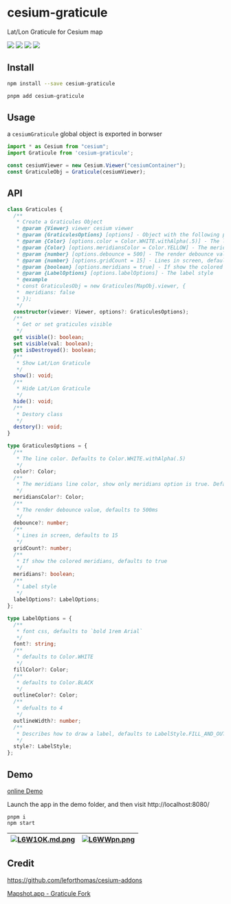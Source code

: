 # cesium-graticule

Lat/Lon Graticule for Cesium map

![](https://img.shields.io/bundlephobia/minzip/cesium-graticule) <a href="https://www.npmjs.com/package/cesium-graticule">![](https://img.shields.io/npm/v/cesium-graticule)</a> ![](https://img.shields.io/npm/types/cesium-graticule) ![](https://img.shields.io/npm/l/cesium-graticule)

## Install

```bash
npm install --save cesium-graticule

pnpm add cesium-graticule
```

## Usage

a ``cesiumGraticule`` global object is exported in borwser

```ts
import * as Cesium from "cesium";
import Graticule from 'cesium-graticule';

const cesiumViewer = new Cesium.Viewer("cesiumContainer");
const GraticuleObj = Graticule(cesiumViewer);
```

## API

```ts
class Graticules {
  /**
   * Create a Graticules Object
   * @param {Viewer} viewer cesium viewer
   * @param {GraticulesOptions} [options] - Object with the following properties:
   * @param {Color} [options.color = Color.WHITE.withAlpha(.5)] - The line color. Defaults to Color.WHITE.withAlpha(.5)
   * @param {Color} [options.meridiansColor = Color.YELLOW] - The meridians line color, show only meridians option is true. Defaults to Color.YELLOW
   * @param {number} [options.debounce = 500] - The render debounce value, defaults to 500ms
   * @param {number} [options.gridCount = 15] - Lines in screen, defaults to 15
   * @param {boolean} [options.meridians = true] - If show the colored meridians, defaults to true
   * @param {LabelOptions} [options.labelOptions] - The label style
   * @example
   * const GraticulesObj = new Graticules(MapObj.viewer, {
   *  meridians: false
   * });
   */
  constructor(viewer: Viewer, options?: GraticulesOptions);
  /**
   * Get or set graticules visible
   */
  get visible(): boolean;
  set visible(val: boolean);
  get isDestroyed(): boolean;
  /**
   * Show Lat/Lon Graticule
   */
  show(): void;
  /**
   * Hide Lat/Lon Graticule
   */
  hide(): void;
  /**
   * Destory class
   */
  destory(): void;
}

type GraticulesOptions = {
  /**
   * The line color. Defaults to Color.WHITE.withAlpha(.5)
   */
  color?: Color;
  /**
   * The meridians line color, show only meridians option is true. Defaults to Color.YELLOW
   */
  meridiansColor?: Color;
  /**
   * The render debounce value, defaults to 500ms
   */
  debounce?: number;
  /**
   * Lines in screen, defaults to 15
   */
  gridCount?: number;
  /**
   * If show the colored meridians, defaults to true
   */
  meridians?: boolean;
  /**
   * Label style
   */
  labelOptions?: LabelOptions;
};

type LabelOptions = {
  /**
   * font css, defaults to `bold 1rem Arial`
   */
  font?: string;
  /**
   * defaults to Color.WHITE
   */
  fillColor?: Color;
  /**
   * defaults to Color.BLACK
   */
  outlineColor?: Color;
  /**
   * defualts to 4
   */
  outlineWidth?: number;
  /**
   * Describes how to draw a label, defaults to LabelStyle.FILL_AND_OUTLINE
   */
  style?: LabelStyle;
};
```

## Demo

[online Demo](https://cesium-graticule.vercel.app/)

Launch the app in the demo folder, and then visit http://localhost:8080/

```node
pnpm i
npm start
```

| [![L6W1OK.md.png](https://s1.ax1x.com/2022/04/21/L6W1OK.md.png)](https://imgtu.com/i/L6W1OK) | [![L6WWpn.png](https://s1.ax1x.com/2022/04/21/L6WWpn.png)](https://imgtu.com/i/L6WWpn) |
| ------- | ------- |

## Credit

https://github.com/leforthomas/cesium-addons

[Mapshot.app - Graticule Fork](https://mapshot.app/#editorvisible=true&autorun=true&drawerposition=67.05&code=FAegVGwARlDCB7ADgTwE4EsDmALALlACLYZ4CGANgIJoDOApgHaUB0GCANFAJKMDGLKACYADEICM0WABkMfJgwAmUAK6NF9NFDw56UKkjJ9dUWfMYMuANU212jYSxFQAFDr0AiMwvoeAlADcUFJQKAgqUAC2ZChQjAgEKgzaOBi0UABmGBR69AAe8kgEGA58CJFIFBhk%2FHoA7qQ4KXreFvSCISEAmuFRMVAIAEbkJVBkUGWoAxnNpnI%2BY3gAXJ0wUPh4SEsgIHV7LGSGxu0IaFggVeYMtCDS3HAAogByAMoPALRCTquwAGKnAGt6MoMmhyis1hskLRtiAsI0VIMWGVIhd6BlTjpymQbvI7CpIu8yIpFAgLD8QMBgBgKpioABvaDwMhoPD0Ow1IQcJmICinblQKBWDD0OqaAVQACyZB0Y3ScHZGAJ0p0EoASvQ%2BORGFgchLpGRBvQKLyclr7BKAAoICgoKqMeimzV4C1Mp70Fm%2FFkvPiUFnAAC%2BmTBkSgAHI8UrImGAtTaay1jj4IqCcHyuHIwSY8AcgQAG4isVaAC8cVFQsLmhcHkzkUQjBGDrQ%2FljBdFmhYSXoACEwXUGGgNSjIkwNIoNbQbSoXWSoKW8GgVPRY9SMi4FfjIixfh68Co0PRCPQ2eaySxaCokEhMbRuNEsPQNepNCUsJaMHljTLgS4%2FH56TsgAkSoAtaaAPRmgBkKoA9KaAIDGgB%2FaoA8wqAEx2gDL5vBgAEvoAaMqACCagBgLkybZFiwB6ThQ072D6lB6KWDTqAgdQsBoBbyO%2Bn4UGqMrsLGAagCAgAA%2BoA9CqAOlGgD0qYA%2FvnAARHa0OY7QZHkZDjPOi7LhJlZoOeMksNetB4JaYJ4rQLzkA%2BtAsHJCksEwho5MoSlLiuuZQBogzhLUc5QAArCIIixo5FA4ngGqguyTSlj5wBlBYBD0toCDsYo1QWFweAIEeWAHuyUBBqWG5RiqOCxpFOkMlA0lMPQXC%2BiOaBkJVNR5km2VQJJaCFWSxUxZKVAABoAPpWFQ0gAKoPFwoLlHALIpelhypHwNA1bETVDtquoqUV0VQMaVTQggGDKE1ZUOiwupDOt7WbYatBcJEJQ3WQeSVfQ2RcJa3BcGCagHe5%2BUOceUQlOkpYANpMiITgiAAbAA7B5ErgyI4hCHDYNOMj8NOCjgrg%2BIGNcqjWNQOITgSl8IgSh5JNMuICPAAAuiw0RIG4cXEoltCBFSOb%2Fel%2B2IGoeDdjiVFEx5vk85gij8w27m81LrmC8L4sEDNjAqP5mB4LE86swlNS0C4ADMnPABkaing4D54A8eRsg2wqir%2BDJUoKjllGgTZA1AwN07Grv%2FTFDSKKq6zPbgBBNb6jANbQftQI5pDueIkNxxiWguI52tQD5oRQAAPKWpBBCgADUJd%2BM7gqCmnriOXk7k5%2FXBdQEXUB5GXFeMlXVfu57WlJDgLgOnUzKsoqnIuPXIAtwQsBByHsTT4nsC6Ng%2BB%2FnHgrcVvTJu4b7k%2B6npyuA1WglBo9dhUE5%2F5PnEynH3OQ6jo1%2FPu35eVz3hvAzfeR0%2B5VVNBkC0nIAEDwKA7UnPtFwvdbA%2FzfnTLg20MC7X2pzbuGAZgwO%2Fr%2Ff%2BxZ8GqGfFkB0ihO5Mm7gePcHsoArRqGtFgXU%2BoDWGg8TeWUmTbygJQ%2FcDhaE6hyGZEMk1WQIBmkgOaC0YguHIVtCBKCoGKGRFNcejBJEoAACoIGEdNGq4i5BqOwX4JknNuLcwIP5I0FAvbD1MIaY0ToLa%2FmVlAa8tp7SZVLDY60biSiOhtGaGcjAnHACOu0JAmBboujzOyA4JIM52KsZzUJWkImkAwNE0yxJFAuFcXaXxHNnF8H3AeBsNs7YEFLFbMpTA8AOzqME025tAmqCQIob8BpLHWjsIEg2ZDd7%2FXMGyEsyZNwsG0aI3Rc1BETWURyIJ0kMqMAVA2TQXS0lkl%2FOg5qLJ45MHchY40pkn5YBfkyGuLhT4twbtfO%2BT8ghlwwGQ7ulzBj7ISaZK2LhHlsLdlNBA7lcoEjGX8sRUzxp1lmYlFwSJtLrMYFswUmDXCDGBh4NIBo8AeDphXX0IiWB8h1KQFQGgAE1I7AS%2BEe4NBsMOXoXFKV8UcSpSLQZ5KmXEpUt3GFCBun2Hcsg1Bij6UTNmnITR2iVEwL%2BVs7ipizb8GaSUjQaAnZd12eY4Z%2FkdJBWIgVfpBB4gj08eWQg35fwnWPOomk9BgmIqwYaqA7x45aDzk5egLlzb0Artwj2cdLxtLZB040ayem2vVVtW2NTZbHmqfbQsYbHK0BwOECg450S6vcgueyTIkUwOKTU2NeAnlV0ckasYgwDb5HKSwMUxUnVFLQCU62kaGw1vZEWiU3cvZXRcFWmp55wiynrfm0pLa8ADunDgPwnaq4ix7X21tHo60TBHc26tS6O0yMFA4Us86x0sHiKyJow7G0Fv3YenQCLw2hjChDRGbDc0j1daGAAZC%2B0qd9X3vr0M%2BqAb64iforkmlNabgpJvchkSgDA46cNzQAQmA%2BrUDGb%2F0HKsfipgJyp1cOPDwuODam2Fv5WOuOigap1AAOKS17WOkxVJ5UWycuRqj0CF1Fs%2FvBtjFc2PRrXTUupYaeOlgAPKDAAFbOgOLQOwWAgn0gDEg2jcdS26OkDqdyX10S%2BMUHHXNbHLIBTvvp2t7G1WCjqKp9TpZGH9UGiNAzxUS7loNu8GzzD7MbsdRG9dAUZUrkFLk9xpkDyRAQNEqgECE3vKIvQUL4XIsm0FJcxQGL3K3QsMDEQiCZEpaswDDLWWZ2%2F381AHYUArazAdCydtsVZi%2BgoEU%2FybJlANVIvQM5x9pEYLftcmRv9P2Aww8%2FJo%2F6UsyjvjR6tF7j3ef7ZOSdFdp5y2lngB9b8y7GM%2FoKMbFT8u0HgRfX2HCXaZE631nrV9zsXwGxYIbWG%2F3vty1gCbLgLOHDU89%2FBpZNPEOBFAAA%2FLNxdhmlhQDe0gD7FcnXGfbYt8rksVtrYvhtwUxbtsfbS4DA7%2BQjs739gQVlwzAVbnGaCuQ0yIVjzmS4BZ9AmDLKGSG%2BwmzdNYMJ4yl0zKoAAD5YrxXZi4WGFcAA%2BwuJhkvUk1olJLXUpX5%2FrFw7whfFqDLSvrWCntQDgwQnbaOq6a9LDtzHQSdtcCe1ezhZXPrqBnkA5pVRInpBSnV8oSBpx%2Fbli3FZaBWv4R2eljHxYZGTf7SZu%2BIgt0A%2FF9kEPraw%2FT3N5H0HAA%2FZPsfx3x6cpDiusAntx0uQH8bQfu7p4nbKV1Efu6CkB%2FIGP%2Bn5uygTxioxVeoAp7T%2FXwdTQm8yj%2FGsHb%2Bf%2FcPUD8H%2FTnmK%2BR5r89CgpfPM96LUnqAqfZ%2BGfn333PGLB9aGiHkVLxeq6l%2Bm%2BHyf0eZ%2F6aP03nULeq%2Ft8P5ibvWer858f1gErZWF3KGd9EIEpV9z1DpWFpoKdloPEA4AeGBk0AgDMC6DkLQEyAHnljvi4Agc9k6kIP3h9lwO8G9FsjvoHvlsgcPupk5ugRvjqK9NwLgSUHvn0HkMgdQeNmgRgTKFgW9KVsILgcPkXgQXgeNiQRgeQVAGwdPEIIltsloE1jOhQDqCVpcu4lRqKnwLQKJmJu5DkjynCtdPfHyGgBXMWLzmZjhlQg4IYQFhoT0jOuZvtDoKDiwITN3NEEMtUBQKDsTgwt%2BJgKwOCuoigEgDah4LyKcB4FwKYT3DaKcKDmUDoZHgGNfnjllG%2FtPGhukLCj0n7hIeyhoOolWsbqlk5svoQbvowfls3uwUbiIc%2FgPvqtoPga9pZp9gQj9tplHngepqDuDpDiVm7ArPgeFB1unI5L1NIZ9iUTIVAEMeprLhjk6nnuMcMVACXIbpDlti3Fgq0c9rzm5nZg8A5qZpHvMaWPpr1J5k6i4BMagVKD1LZiwrsRbrIskKEQcXMTITIpwoKGVmRmQCPNVPtIlDIpcoYLKCDLjlXOck1rkTKEEOCc%2BlwatvHHwZUjVGrBrKQCgHrgFjKDgP3EmkPOWG4aTpMnIBnIIU1hvK8TIoCViW7jiTYviSCoSXwMSVgPdEUUWleslvQFgPgSlGlBlAbMMVeo5GyLbAAmSNEqyIQA8BRpooQJKC8C4BoFyTqCwClL8B%2BD%2BHLHpJqGkMzubtOpkFBl6j8gMuESWJHsKRUgQh4CIAAA0PAeBQCi7aA5FfZQAeDiAAActp9pke1eIyUYYyppLAXQDw0g0gwmAA6r6W3v6UCoEepBGQABLcDqI7ENA6ARbiJkAuB2FXq5oWla5Wmem2kRn%2BArFmE%2BIOiZJxLyEMnKHia9pyKCpKIiJk7zSNoxDiqQo1AGKUn6lRGnBkmt65plACwY4ACkHB5ZVc3%2B9AQaM%2BwxXAUuzK2RtsyUVaY0hpV68R3co5DYH2ZcbCnCpi7xSRMocBSWOyFK0u9Aq5FSMiKBCxS%2Baebg0xoxWAcOmuFRAhr%2BJ23RY53B4U1cnW4JpYhecJ0JtBm%2B8JBAixWeveKxHx5GLiLIlAOQVi%2FxOylJB8IJwFAxiB1BYx8xUxRFxBiJNQ6sLIqJ6JKFOg2Jg8tJKYJO9JihTJS5veFuFJmJ9FuJI8dJrZDJhRmBMFQ5VcHJXJ3BPJnJfJ8SRaxpBABZpYkU4peAkp0pqUcpCpnJGKKpCAapn42SmpB4fAOpGyuu%2BpWaRpMi3ROhmaLpVptpTwDpgO%2BJQZIZYZkZMZrlOhLASZKZaZjQmZOA2ZuZbCgW%2BSsS2StZih9ZYmjZkCe0QqLFei7Zi0XZVOiUvZmJ%2FZppoldqrge5eAqWk5oh05s585GcZIlKHKd57FeA65a52gyknFu5PRMoh5x23ELUGk5UqK5kZAWKEGhpsYDGzS5VCSbFMFDV9VLctAGKlUpp7kHgdQqQbIwRUQL4esFgQ1ViXqHGaxm17Meu%2BZ9lpY1pNpTlFcilbpDwAAjioDKEEQ%2BlgopQ5XaWWddR4HpNalKIdTUB4M9a4K9WdcWe9VdS6W6VQA2NapLIlADcdvjuLt7gCkxcCgJYoRThKtTrTvThLkzhsqJb8iIu5IxaMgSaxYuSJazq4OighcKvilVTeaSt7gzYSsynHLShMH8hzkzUpRLjzezdUakXyocU2Qoi2ToooelWyNTsKlsn5Akm8pYtWdkoYcLWSDOhaTOhiA2KDgAAYuSppEwhb6CeEUB63a3ZAmimmRGmkzqDruLxmuGo3xksDdjSBUBwAADS9t047iEZ1hOAoOAALDOjpHaPQM7aMvOUZBHduNwGGb1FQE8IQL1MJkNOoncE8KNBSeqRQMJhkBkAwMsGWHxd2YwEIF8nNeNoDs4CHVwLTQQIDu8JDDGSINOjIvQCgPQAXUXceFHQGVjYlIbCwAAFoPBqjCYzrJqYAABeZI5A%2BdmA8IjAoOjdJ%2BbhiZpwGA89DYlAwmy9JQYyzwqZaoi%2Bm929u9i9B9JAjAx9Twp9M6Klcg%2B9h9q9s1GKG9qNNgrIL9S9t9btwm6i6iwmko5939mgLo9WN9K9LAIDloYd9WkdRMiDlE3YKAxAOkNQ8goONi7ono3o9WLILguM2cLAHpcMUAHpTg9AkMXALAQuHC8tCSqKjdg1hc1dq2gY9GTSfKRl2pdgZlaUxauaigaU4eTg4g3quG1Chs1NCp4jFeLAUjRhPCwg8jYjnJd8KjPqDg4gccuj2cXEPDCqfKONSyeN5hzOxavy0cSYpYySUcMcymAyEuJNeJ5dldMi1u2STjOIyIVQNSAdwcD%2BohM6PjUqdjpkfAgTDYiZYc%2BA7BohxiW%2BXNGVNQACZA1UwCSAoC4CCV0ChOYh8G9KKiOK5dKNZN5dI94KvJdOBs5M2cXA7dBjMjpQ5dxjVIOwIDhAwmUA7tntXtUA6dmd3A2dUAqZ3U6ijSpjs4ylkDalMpmlipdVxalyV0U4bI7kPaipYh4lfJ7kqeGzpEbIqT6W7utATwCQ6ii4%2FA34tkXCrk2SLgxz7uXmipfJz%2BkM3kcONMZzJQFzhzye5zMtVzeANz5s9zqTDAkUigXsLg9BasoL1ztzvozWXmIL7IXz7dul%2BlP4ohXR%2F06WLwmoS18N%2BViLgLTpMLZIcLhZZ1CMIgZZxLpLcFmL6QTmHgYY5LqxrgNL6g6Q2uDLEMzLJQJLfACxDjmotLHL4YXLJWhjetAAJPSB8%2FUwGDaSqyywIIYIoEZFNC4FyOGCIGGH4AGCq%2BCYDlpRsWFFHh4E5TGR4C8GWaDoqTzra4Dh4PaY66WQGHrZ091cks5CoFgC8MmnUL8DVCOLQJaJoOK7S5mspK2GpEotk1pJoIMmQA%2BHAMFTqH9reiIHIxFBdI8%2B4yPBODvT3RWpoOKQizUpgFi3OAYUyEqlWCYpzGVsJowLaAMNWz7noO4KVNKzbi5HkMAGCCwEMAONEhcim5FI2JoJzIG5pIAjVMiLmw%2BIolkg8NEvuWkHbFWL2noc24KK2yqu28m%2B2OpPO2QL4upNu7u0Vfu%2BVCqh4MRJW%2BtWe5zGe04kAA)
